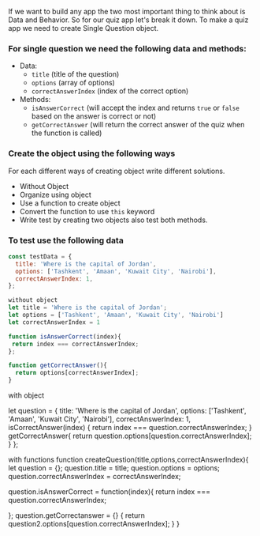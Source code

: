If we want to build any app the two most important thing to think about is Data and Behavior. So for our quiz app let's break it down. To make a quiz app we need to create Single Question object.

### For single question we need the following data and methods:

- Data:
  - `title` (title of the question)
  - `options` (array of options)
  - `correctAnswerIndex` (index of the correct option)
- Methods:
  - `isAnswerCorrect` (will accept the index and returns `true` or `false` based on the answer is correct or not)
  - `getCorrectAnswer` (will return the correct answer of the quiz when the function is called)

### Create the object using the following ways

For each different ways of creating object write different solutions.

- Without Object
- Organize using object
- Use a function to create object
- Convert the function to use `this` keyword
- Write test by creating two objects also test both methods.

### To test use the following data

```js
const testData = {
  title: 'Where is the capital of Jordan',
  options: ['Tashkent', 'Amaan', 'Kuwait City', 'Nairobi'],
  correctAnswerIndex: 1,
};

without object
let title = 'Where is the capital of Jordan';
let options = ['Tashkent', 'Amaan', 'Kuwait City', 'Nairobi']
let correctAnswerIndex = 1

function isAnswerCorrect(index){
 return index === correctAnswerIndex;
};

function getCorrectAnswer(){
  return options[correctAnswerIndex];
}
```
with object 

let question = {
  title: 'Where is the capital of Jordan',
  options: ['Tashkent', 'Amaan', 'Kuwait City', 'Nairobi'],
  correctAnswerIndex: 1,
  isCorrectAnswer(index) {
    return index === question.correctAnswerIndex;
  }
  getCorrectAnswer{
    return question.options[question.correctAnswerIndex];
  }
};

with functions
function createQuestion(title,options,correctAnswerIndex){
  let question = {};
  question.title = title;
  question.options = options;
  question.correctAnswerIndex = correctAnswerIndex;

  question.isAnswerCorrect = function(index){
    return index === question.correctAnswerIndex;

  };
  question.getCorrectanswer = {} {
    return question2.options[question.correctAnswerIndex];
  }
}

